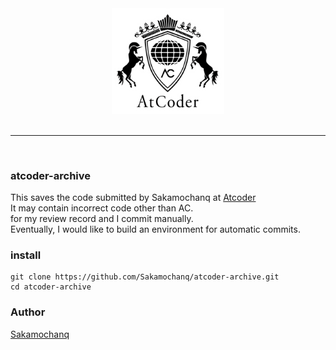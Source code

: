<div align="center">
    <a href="#">
        <img src="./assets/atcoder-archive.png" width="180px">
    </a>
    <br>
    <br>
    <hr>
    <br>
</div>

### atcoder-archive

This saves the code submitted by Sakamochanq at [Atcoder](https://atcoder.jp/)  
It may contain incorrect code other than AC.  
for my review record and I commit manually.  
Eventually, I would like to build an environment for automatic commits.

### install

```
git clone https://github.com/Sakamochanq/atcoder-archive.git
cd atcoder-archive
```

### Author

[Sakamochanq](https://github.com/Sakamochanq)
